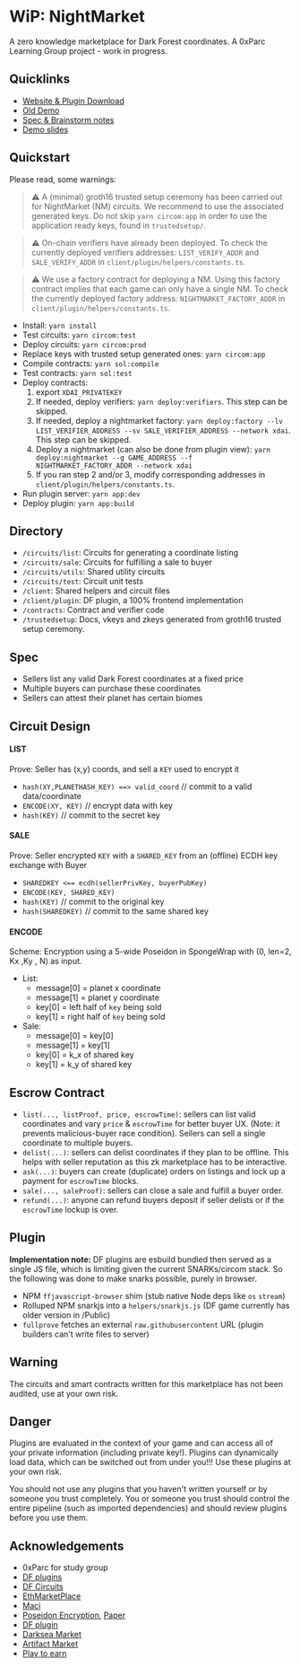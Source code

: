 # WiP: NightMarket

A zero knowledge marketplace for Dark Forest coordinates.
A 0xParc Learning Group project - work in progress.
## Quicklinks
- [Website & Plugin Download](https://nightmart.xyz/)
- [Old Demo](https://www.loom.com/share/6678a1df7dca4ce482819b55220fb2d0)
- [Spec & Brainstorm notes](https://hackmd.io/xrXO2QKeRJWY6WApxRrroQ)
- [Demo slides](https://docs.google.com/presentation/d/1Dk9gZJF_GiitnknPJThJDwokEA1zd0ncwr6Jqawwtq0/edit?usp=sharing)

## Quickstart

Please read, some warnings:

> :warning: A (minimal) groth16 trusted setup ceremony has been carried out for NightMarket (NM) circuits. We recommend to use the associated generated keys. Do not skip `yarn circom:app` in order to use the application ready keys, found in `trustedsetup/`.

> :warning: On-chain verifiers have already been deployed. To check the currently deployed verifiers addresses: `LIST_VERIFY_ADDR` and `SALE_VERIFY_ADDR` in `client/plugin/helpers/constants.ts`. 

> :warning: We use a factory contract for deploying a NM. Using this factory contract implies that each game can only have a single NM. To check the currently deployed factory address: `NIGHTMARKET_FACTORY_ADDR` in `client/plugin/helpers/constants.ts`. 

- Install: `yarn install`
- Test circuits: `yarn circom:test`
- Deploy circuits: `yarn circom:prod`
- Replace keys with trusted setup generated ones: `yarn circom:app`
- Compile contracts: `yarn sol:compile`
- Test contracts: `yarn sol:test`
- Deploy contracts: 
	1. export `XDAI_PRIVATEKEY`
	2. If needed, deploy verifiers: `yarn deploy:verifiers`. This step can be skipped.
	3. If needed, deploy a nightmarket factory: `yarn deploy:factory --lv LIST_VERIFIER_ADDRESS --sv SALE_VERIFIER_ADDRESS --network xdai`. This step can be skipped. 
	4. Deploy a nightmarket (can also be done from plugin view): `yarn deploy:nightmarket --g GAME_ADDRESS --f NIGHTMARKET_FACTORY_ADDR --network xdai`	
	5. If you ran step 2 and/or 3, modify corresponding addresses in `client/plugin/helpers/constants.ts`.
- Run plugin server: `yarn app:dev`
- Deploy plugin: `yarn app:build`

## Directory
- `/circuits/list`: Circuits for generating a coordinate listing
- `/circuits/sale`: Circuits for fulfilling a sale to buyer
- `/circuits/utils`: Shared utility circuits
- `/circuits/test`: Circuit unit tests
- `/client`: Shared helpers and circuit files
- `/client/plugin`: DF plugin, a 100% frontend implementation
- `/contracts`: Contract and verifier code
- `/trustedsetup`: Docs, vkeys and zkeys generated from groth16 trusted setup ceremony.

## Spec
- Sellers list any valid Dark Forest coordinates at a fixed price
- Multiple buyers can purchase these coordinates
- Sellers can attest their planet has certain biomes

## Circuit Design
#### LIST
Prove: Seller has (x,y) coords, and sell a `KEY` used to encrypt it
- `hash(XY,PLANETHASH_KEY) ==> valid_coord` // commit to a valid data/coordinate
- `ENCODE(XY, KEY)` // encrypt data with key
- `hash(KEY)` // commit to the secret key

#### SALE
Prove: Seller encrypted `KEY` with a `SHARED_KEY` from an (offline) ECDH key exchange with Buyer
- `SHAREDKEY <== ecdh(sellerPrivKey, buyerPubKey)`
- `ENCODE(KEY, SHARED_KEY)`
- `hash(KEY)` // commit to the original key
- `hash(SHAREDKEY)` // commit to the same shared key

#### ENCODE
Scheme: Encryption using a 5-wide Poseidon in SpongeWrap with (0, len=2, Kx ,Ky , N) as input.
- List: 
	- message[0] = planet x coordinate
	- message[1] = planet y coordinate
	- key[0] = left half of `key` being sold
	- key[1] = right half of `key` being sold
- Sale:
	- message[0] = key[0]
	- message[1] = key[1]
	- key[0] = k_x of shared key
	- key[1] = k_y of shared key

## Escrow Contract
- `list(..., listProof, price, escrowTime)`: sellers can list valid coordinates and vary `price` & `escrowTime` for better buyer UX. (Note: it prevents malicious-buyer race condition). Sellers can sell a single coordinate to multiple buyers.
- `delist(...)`: sellers can delist coordinates if they plan to be offline. This helps with seller reputation as this zk marketplace has to be interactive.
- `ask(...)`: buyers can create (duplicate) orders on listings and lock up a payment for `escrowTime` blocks.
- `sale(..., saleProof)`: sellers can close a sale and fulfill a buyer order.
- `refund(...)`: anyone can refund buyers deposit if seller delists or if the `escrowTime` lockup is over.

## Plugin
**Implementation note:**
DF plugins are esbuild bundled then served as a single JS file, which is limiting given the current SNARKs/circom stack. So the following was done to make snarks possible, purely in browser.
- NPM `ffjavascript-browser` shim (stub native Node deps like `os` `stream`)
- Rolluped NPM snarkjs into a `helpers/snarkjs.js` (DF game currently has older version in /Public)
- `fullprove` fetches an external `raw.githubusercontent` URL (plugin builders can't write files to server)

## Warning
The circuits and smart contracts written for this marketplace has not been audited, use at your own risk.

## Danger
Plugins are evaluated in the context of your game and can access all of your private information (including private key!). Plugins can dynamically load data, which can be switched out from under you!!! Use these plugins at your own risk.

You should not use any plugins that you haven't written yourself or by someone you trust completely. You or someone you trust should control the entire pipeline (such as imported dependencies) and should review plugins before you use them.

## Acknowledgements
- 0xParc for study group
- [DF plugins](https://github.com/darkforest-eth/plugins)
- [DF Circuits](https://github.com/darkforest-eth/circuits)
- [EthMarketPlace](https://github.com/nulven/EthDataMarketplace)
- [Maci](https://github.com/appliedzkp/maci/)
- [Poseidon Encryption](https://github.com/iden3/circomlib/pull/60), [Paper](https://drive.google.com/file/d/1EVrP3DzoGbmzkRmYnyEDcIQcXVU7GlOd/view)
- [DF plugin](https://github.com/Bind/my-first-plugin)
- [Darksea Market](https://github.com/snowtigersoft/darksea-market)
- [Artifact Market](https://github.com/dfdao/artifact-market/)
- [Play to earn](https://github.com/projectsophon/df-play-to-earn)
